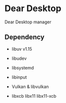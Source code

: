 # Dear Desktop

Dear Desktop manager

## Dependency

+ libuv v1.15

+ libudev

+ libsystemd

+ libinput

+ Vulkan & libvulkan

+ libxcb libx11 libx11-xcb